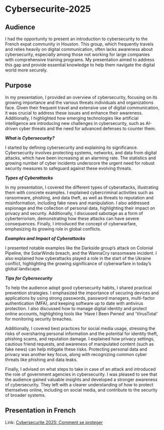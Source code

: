 # Cybersecurite-2025

## Audience
I had the opportunity to present an introduction to cybersecurity to the French expat community in Houston. This group, which frequently travels and relies heavily on digital communication, often lacks awareness about cybersecurity, especially among those not working for large companies with comprehensive training programs. My presentation aimed to address this gap and provide essential knowledge to help them navigate the digital world more securely.


## Purpose

In my presentation, I provided an overview of cybersecurity, focusing on its growing importance and the various threats individuals and organizations face. Given their frequent travel and extensive use of digital communication, it was crucial to address these issues and enhance their awareness. Additionally, I highlighted how emerging technologies like artificial intelligence are introducing new challenges in cybersecurity, such as AI-driven cyber threats and the need for advanced defenses to counter them.

***What is Cybersecurity?***

I started by defining cybersecurity and explaining its significance. Cybersecurity involves protecting systems, networks, and data from digital attacks, which have been increasing at an alarming rate. The statistics and growing number of cyber incidents underscore the urgent need for robust security measures to safeguard against these evolving threats.

***Types of Cyberattacks***

In my presentation, I covered the different types of cyberattacks, illustrating them with concrete examples. I explained cybercriminal activities such as ransomware, phishing, and data theft, as well as threats to reputation and misinformation, including fake news and manipulation. I also addressed espionage and the collection of personal data, highlighting their impact on privacy and security. Additionally, I discussed sabotage as a form of cyberterrorism, demonstrating how these attacks can have severe consequences. Finally, I introduced the concept of cyberwarfare, emphasizing its growing role in global conflicts.

***Examples and Impact of Cyberattacks***

I presented notable examples like the Darkside group’s attack on Colonial Pipeline, the SolarWinds breach, and the WannaCry ransomware incident. I also explained how cyberattacks played a role in the start of the Ukraine conflict, highlighting the growing significance of cyberwarfare in today’s global landscape.

***Tips for Cybersecurity***

To help the audience adopt good cybersecurity habits, I shared practical prevention strategies. I emphasized the importance of securing devices and applications by using strong passwords, password managers, multi-factor authentication (MFA), and keeping software up to date with antivirus protection. I also discussed how to manage digital identity and protect online accounts, highlighting tools like 'Have I Been Pwned' and 'VirusTotal' for monitoring security breaches.

Additionally, I covered best practices for social media usage, stressing the risks of oversharing personal information and the potential for identity theft, phishing scams, and reputation damage. I explained how privacy settings, cautious friend requests, and awareness of manipulated content (such as fake news) can help mitigate these risks. Protecting personal data and privacy was another key focus, along with recognizing common cyber threats like phishing and data leaks.

Finally, I advised on what steps to take in case of an attack and introduced the role of government agencies in cybersecurity. I was pleased to see that the audience gained valuable insights and developed a stronger awareness of cybersecurity. They left with a clearer understanding of how to protect themselves online, including on social media, and contribute to the security of broader systems.


## Presentation in French
Link: <a href="https://github.com/linceBLA/Cybersecurite-2025/blob/main/Cybersecurite-2025-github.pdf">Cybersecurite 2025: Comment se proteger<a/>
